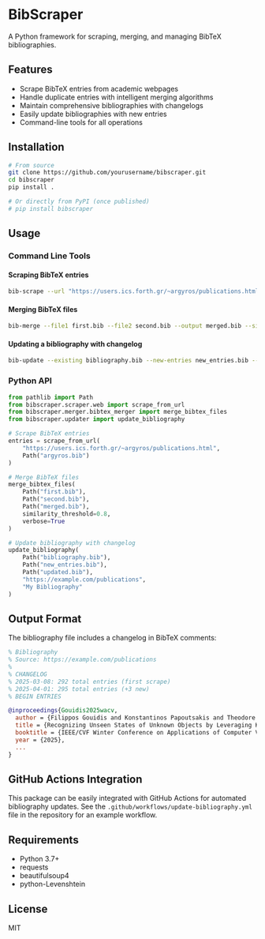 # BibScraper

A Python framework for scraping, merging, and managing BibTeX bibliographies.

## Features

- Scrape BibTeX entries from academic webpages
- Handle duplicate entries with intelligent merging algorithms
- Maintain comprehensive bibliographies with changelogs
- Easily update bibliographies with new entries
- Command-line tools for all operations

## Installation

```bash
# From source
git clone https://github.com/yourusername/bibscraper.git
cd bibscraper
pip install .

# Or directly from PyPI (once published)
# pip install bibscraper
```

## Usage

### Command Line Tools

#### Scraping BibTeX entries

```bash
bib-scrape --url "https://users.ics.forth.gr/~argyros/publications.html" --output argyros.bib
```

#### Merging BibTeX files

```bash
bib-merge --file1 first.bib --file2 second.bib --output merged.bib --similarity-threshold 0.8 --verbose
```

#### Updating a bibliography with changelog

```bash
bib-update --existing bibliography.bib --new-entries new_entries.bib --output updated.bib --source-url "https://example.com/publications"
```

### Python API

```python
from pathlib import Path
from bibscraper.scraper.web import scrape_from_url
from bibscraper.merger.bibtex_merger import merge_bibtex_files
from bibscraper.updater import update_bibliography

# Scrape BibTeX entries
entries = scrape_from_url(
    "https://users.ics.forth.gr/~argyros/publications.html",
    Path("argyros.bib")
)

# Merge BibTeX files
merge_bibtex_files(
    Path("first.bib"),
    Path("second.bib"),
    Path("merged.bib"),
    similarity_threshold=0.8,
    verbose=True
)

# Update bibliography with changelog
update_bibliography(
    Path("bibliography.bib"),
    Path("new_entries.bib"),
    Path("updated.bib"),
    "https://example.com/publications",
    "My Bibliography"
)
```

## Output Format

The bibliography file includes a changelog in BibTeX comments:

```bibtex
% Bibliography
% Source: https://example.com/publications
%
% CHANGELOG
% 2025-03-08: 292 total entries (first scrape)
% 2025-04-01: 295 total entries (+3 new)
% BEGIN ENTRIES

@inproceedings{Gouidis2025wacv,
  author = {Filippos Gouidis and Konstantinos Papoutsakis and Theodore Patkos and Antonis Argyros and Dimitris Plexousakis},
  title = {Recognizing Unseen States of Unknown Objects by Leveraging Knowledge Graphs},
  booktitle = {IEEE/CVF Winter Conference on Applications of Computer Vision (WACV 2025)},
  year = {2025},
  ...
}
```

## GitHub Actions Integration

This package can be easily integrated with GitHub Actions for automated bibliography updates. See the `.github/workflows/update-bibliography.yml` file in the repository for an example workflow.

## Requirements

- Python 3.7+
- requests
- beautifulsoup4
- python-Levenshtein

## License

MIT